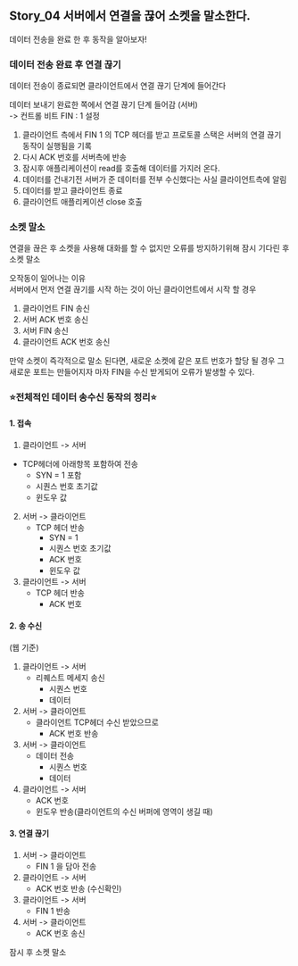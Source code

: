 ## Story_04 서버에서 연결을 끊어 소켓을 말소한다.
데이터 전송을 완료 한 후 동작을 알아보자!

### 데이터 전송 완료 후 연결 끊기
데이터 전송이 종료되면 클라이언트에서 연결 끊기 단계에 들어간다

데이터 보내기 완료한 쪽에서 연결 끊기 단계 들어감 (서버)<br>
-> 컨트롤 비트 FIN : 1 설정<br>

1. 클라이언트 측에서 FIN 1 의 TCP 헤더를 받고 프로토콜 스택은 서버의 연결 끊기 동작이 실행됨을 기록
2. 다시 ACK 번호를 서버측에 반송
3. 잠시후 애플리케이션이 read를 호출해 데이터를 가지러 온다.
4. 데이터를 건내기전 서버가 준 데이터를 전부 수신했다는 사실 클라이언트측에 알림
5. 데이터를 받고 클라이언트 종료
6. 클라이언트 애플리케이션 close 호출

### 소켓 말소
연결을 끊은 후 소켓을 사용해 대화를 할 수 없지만 오류를 방지하기위해 잠시 기다린 후 소켓 말소

오작동이 일어나는 이유<br>
서버에서 먼저 연결 끊기를 시작 하는 것이 아닌 클라이언트에서 시작 할 경우
1. 클라이언트 FIN 송신
2. 서버 ACK 번호 송신
3. 서버 FIN 송신
4. 클라이언트 ACK 번호 송신
   
만약 소켓이 즉각적으로 말소 된다면, 새로운 소켓에 같은 포트 번호가 할당 될 경우 그 새로운 포트는 만들어지자 마자 FIN을 수신 받게되어 오류가 발생할 수 있다.

### ⭐️전체적인 데이터 송수신 동작의 정리⭐️
#### 1. 접속
1. 클라이언트 -> 서버
  - TCP헤더에 아래항목 포함하여 전송
    - SYN = 1 포함
    - 시퀀스 번호 초기값
    - 윈도우 값
2. 서버 -> 클라이언트
   - TCP 헤더 반송
     - SYN = 1
     - 시퀀스 번호 초기값
     - ACK 번호
     - 윈도우 값
3. 클라이언트 -> 서버
   - TCP 헤더 반송
     - ACK 번호

#### 2. 송 수신
(웹 기준)<br>
1. 클라이언트 -> 서버
   - 리퀘스트 메세지 송신
     - 시퀀스 번호
     - 데이터
2. 서버 -> 클라이언트
   - 클라이언트 TCP헤더 수신 받았으므로
     - ACK 번호 반송
3. 서버 -> 클라이언트
   - 데이터 전송
     - 시퀀스 번호
     - 데이터
4. 클라이언트 -> 서버
   - ACK 번호
   - 윈도우 반송(클라이언트의 수신 버퍼에 영역이 생길 때)

#### 3. 연결 끊기
1. 서버 -> 클라이언트
   - FIN 1 을 담아 전송
2. 클라이언트 -> 서버
   - ACK 번호 반송 (수신확인)
3. 클라이언트 -> 서버
   - FIN 1 반송
4. 서버 -> 클라이언트
   - ACK 번호 송신

잠시 후 소켓 말소
